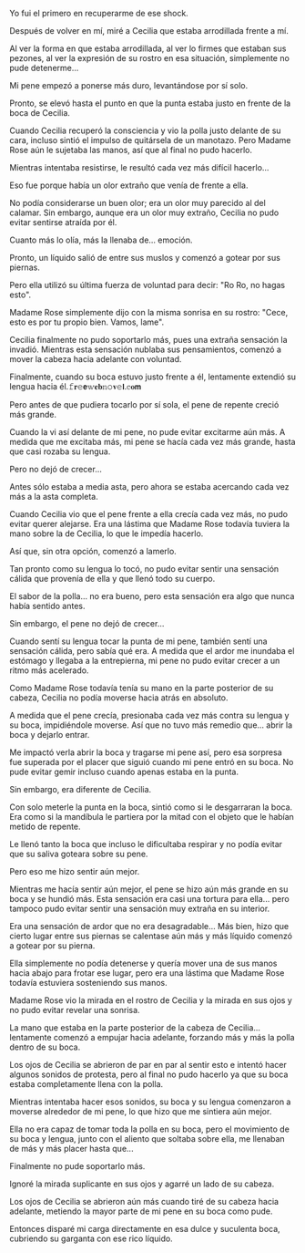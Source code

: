 
Yo fui el primero en recuperarme de ese shock.

Después de volver en mí, miré a Cecilia que estaba arrodillada frente a mí.

Al ver la forma en que estaba arrodillada, al ver lo firmes que estaban sus pezones, al ver la expresión de su rostro en esa situación, simplemente no pude detenerme...

Mi pene empezó a ponerse más duro, levantándose por sí solo.

Pronto, se elevó hasta el punto en que la punta estaba justo en frente de la boca de Cecilia.

Cuando Cecilia recuperó la consciencia y vio la polla justo delante de su cara, incluso sintió el impulso de quitársela de un manotazo. Pero Madame Rose aún le sujetaba las manos, así que al final no pudo hacerlo.

Mientras intentaba resistirse, le resultó cada vez más difícil hacerlo…

Eso fue porque había un olor extraño que venía de frente a ella.

No podía considerarse un buen olor; era un olor muy parecido al del calamar. Sin embargo, aunque era un olor muy extraño, Cecilia no pudo evitar sentirse atraída por él.

Cuanto más lo olía, más la llenaba de… emoción.

Pronto, un líquido salió de entre sus muslos y comenzó a gotear por sus piernas.

Pero ella utilizó su última fuerza de voluntad para decir: "Ro Ro, no hagas esto".

Madame Rose simplemente dijo con la misma sonrisa en su rostro: "Cece, esto es por tu propio bien. Vamos, lame".

Cecilia finalmente no pudo soportarlo más, pues una extraña sensación la invadió. Mientras esta sensación nublaba sus pensamientos, comenzó a mover la cabeza hacia adelante con voluntad.

Finalmente, cuando su boca estuvo justo frente a él, lentamente extendió su lengua hacia él.𝚏𝐫𝚎𝗲𝕨𝐞𝐛𝕟𝚘𝐯𝚎𝗹.𝕔𝐨𝗺

Pero antes de que pudiera tocarlo por sí sola, el pene de repente creció más grande.

Cuando la vi así delante de mi pene, no pude evitar excitarme aún más. A medida que me excitaba más, mi pene se hacía cada vez más grande, hasta que casi rozaba su lengua.

Pero no dejó de crecer…

Antes sólo estaba a media asta, pero ahora se estaba acercando cada vez más a la asta completa.

Cuando Cecilia vio que el pene frente a ella crecía cada vez más, no pudo evitar querer alejarse. Era una lástima que Madame Rose todavía tuviera la mano sobre la de Cecilia, lo que le impedía hacerlo.

Así que, sin otra opción, comenzó a lamerlo.

Tan pronto como su lengua lo tocó, no pudo evitar sentir una sensación cálida que provenía de ella y que llenó todo su cuerpo.

El sabor de la polla... no era bueno, pero esta sensación era algo que nunca había sentido antes.

Sin embargo, el pene no dejó de crecer…

Cuando sentí su lengua tocar la punta de mi pene, también sentí una sensación cálida, pero sabía qué era. A medida que el ardor me inundaba el estómago y llegaba a la entrepierna, mi pene no pudo evitar crecer a un ritmo más acelerado.

Como Madame Rose todavía tenía su mano en la parte posterior de su cabeza, Cecilia no podía moverse hacia atrás en absoluto.

A medida que el pene crecía, presionaba cada vez más contra su lengua y su boca, impidiéndole moverse. Así que no tuvo más remedio que… abrir la boca y dejarlo entrar.

Me impactó verla abrir la boca y tragarse mi pene así, pero esa sorpresa fue superada por el placer que siguió cuando mi pene entró en su boca. No pude evitar gemir incluso cuando apenas estaba en la punta.

Sin embargo, era diferente de Cecilia.

Con solo meterle la punta en la boca, sintió como si le desgarraran la boca. Era como si la mandíbula le partiera por la mitad con el objeto que le habían metido de repente.

Le llenó tanto la boca que incluso le dificultaba respirar y no podía evitar que su saliva goteara sobre su pene.

Pero eso me hizo sentir aún mejor.

Mientras me hacía sentir aún mejor, el pene se hizo aún más grande en su boca y se hundió más. Esta sensación era casi una tortura para ella... pero tampoco pudo evitar sentir una sensación muy extraña en su interior.

Era una sensación de ardor que no era desagradable... Más bien, hizo que cierto lugar entre sus piernas se calentase aún más y más líquido comenzó a gotear por su pierna.

Ella simplemente no podía detenerse y quería mover una de sus manos hacia abajo para frotar ese lugar, pero era una lástima que Madame Rose todavía estuviera sosteniendo sus manos.

Madame Rose vio la mirada en el rostro de Cecilia y la mirada en sus ojos y no pudo evitar revelar una sonrisa.

La mano que estaba en la parte posterior de la cabeza de Cecilia... lentamente comenzó a empujar hacia adelante, forzando más y más la polla dentro de su boca.

Los ojos de Cecilia se abrieron de par en par al sentir esto e intentó hacer algunos sonidos de protesta, pero al final no pudo hacerlo ya que su boca estaba completamente llena con la polla.

Mientras intentaba hacer esos sonidos, su boca y su lengua comenzaron a moverse alrededor de mi pene, lo que hizo que me sintiera aún mejor.

Ella no era capaz de tomar toda la polla en su boca, pero el movimiento de su boca y lengua, junto con el aliento que soltaba sobre ella, me llenaban de más y más placer hasta que...

Finalmente no pude soportarlo más.

Ignoré la mirada suplicante en sus ojos y agarré un lado de su cabeza.

Los ojos de Cecilia se abrieron aún más cuando tiré de su cabeza hacia adelante, metiendo la mayor parte de mi pene en su boca como pude.

Entonces disparé mi carga directamente en esa dulce y suculenta boca, cubriendo su garganta con ese rico líquido.